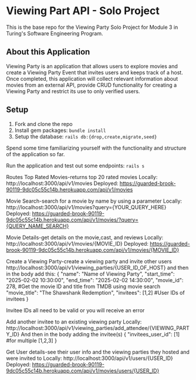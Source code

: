 # Viewing Part API - Solo Project

This is the base repo for the Viewing Party Solo Project for Module 3 in Turing's Software Engineering Program. 

## About this Application

Viewing Party is an application that allows users to explore movies and create a Viewing Party Event that invites users and keeps track of a host. Once completed, this application will collect relevant information about movies from an external API, provide CRUD functionality for creating a Viewing Party and restrict its use to only verified users. 

## Setup

1. Fork and clone the repo
2. Install gem packages: `bundle install`
3. Setup the database: `rails db:{drop,create,migrate,seed}`

Spend some time familiarizing yourself with the functionality and structure of the application so far.

Run the application and test out some endpoints: `rails s`

Routes
Top Rated Movies-returns top 20 rated movies
Locally: http://localhost:3000/api/v1/movies
Deployed: https://guarded-brook-90119-9dc05c55c14b.herokuapp.com/api/v1/movies

Movie Search-search for a movie by name by using a parameter
Locally: http://localhost:3000/api/v1/movies?query={YOUR_QUERY_HERE}
Deployed: https://guarded-brook-90119-9dc05c55c14b.herokuapp.com/api/v1/movies/?query={QUERY_NAME_SEARCH}

Movie Details-get details on the movie,cast, and reviews
Locally: http://localhost:3000/api/v1/movies/{MOVIE_ID}
Deployed: https://guarded-brook-90119-9dc05c55c14b.herokuapp.com/api/v1/movies/{MOVIE_ID}

Create a Viewing Party-create a viewing party and invite other users
http://localhost:3000/api/v1/viewing_parties/{USER_ID_OF_HOST}
and then in the body add this:
{
    "name": "Name of Viewing Party",
    "start_time": "2025-02-02 10:30:00",
    "end_time": "2025-02-02 14:30:00",
    "movie_id": 278, #Get the movie ID and title from TMDB using movie search
    "movie_title": "The Shawshank Redemption",
    "invitees": [1,2] #User IDs of invitees
}

Invitee IDs all need to be valid or you will receive an error

Add another invitee to an existing viewing party
Locally: http://localhost:3000/api/v1/viewing_parties/add_attendee/{VIEWING_PARTY_ID}
And then in the body adding the invitee(s)
{
  "invitees_user_id": [1] #for multiple [1,2,3]
}

Get User details-see their user info and the viewing parties they hosted and were invited to
Locally: http://localhost:3000/api/v1/users/{USER_ID}
Deployed: https://guarded-brook-90119-9dc05c55c14b.herokuapp.com/api/v1/movies/users/{USER_ID}